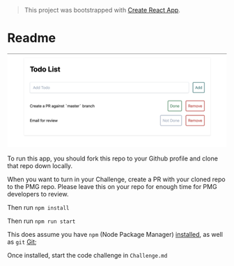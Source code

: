 > This project was bootstrapped with [Create React App](https://github.com/facebook/create-react-app).


# Readme

![Screenshot](screenshot.png)

To run this app, you should fork this repo to your Github profile and clone that repo down locally.

When you want to turn in your Challenge, create a PR with your cloned repo to the PMG repo. Please leave this on your repo for enough time for PMG developers to review.

Then run `npm install`

Then run `npm run start`

This does assume you have `npm` (Node Package Manager) [installed](https://www.npmjs.com/get-npm), as well as `git` [Git](https://git-scm.com/book/en/v2/Getting-Started-Installing-Git);

Once installed, start the code challenge in `Challenge.md`
